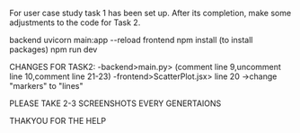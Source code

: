 For user case study task 1 has been set up. After its completion, make some adjustments to the code for Task 2.

backend 
      uvicorn main:app --reload
frontend 
      npm install (to install packages)
      npm run dev

      
CHANGES FOR TASK2:
-backend>main.py>
          (comment line 9,uncomment line 10,comment line 21-23)
-frontend>ScatterPlot.jsx>
          line 20 ->change "markers" to "lines"



PLEASE TAKE 2-3 SCREENSHOTS EVERY GENERTAIONS 


THAKYOU FOR THE HELP
